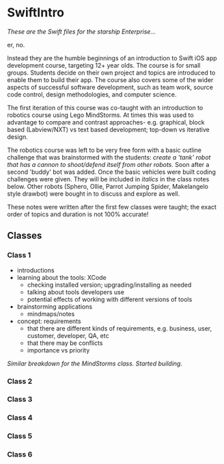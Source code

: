 # SwiftIntro

*These are the Swift files for the starship Enterprise...*

er, no.

Instead they are the humble beginnings of an introduction to Swift iOS app development course, targeting 12+ year olds. The course is for small groups. Students decide on their own project and topics are introduced to enable them to build their app. The course also covers some of the wider aspects of successful software development, such as team work, source code control, design methodologies, and computer science.

The first iteration of this course was co-taught with an introduction to robotics course using Lego MindStorms. At times this was used to advantage to compare and contrast approaches- e.g. graphical, block based (Labview/NXT) vs text based development; top-down vs iterative design.

The robotics course was left to be very free form with a basic outline challenge that was brainstormed with the students: *create a 'tank' robot that has a cannon to shoot/defend itself from other robots.* Soon after a second 'buddy' bot was added. Once the basic vehicles were built coding challenges were given. They will be included in *italics* in the class notes below. Other robots (Sphero, Ollie, Parrot Jumping Spider, Makelangelo style drawbot) were bought in to discuss and explore as well.
 
These notes were written after the first few classes were taught; the exact order of topics and duration is not 100% accurate!

## Classes ##

### Class 1 ###

* introductions
* learning about the tools: XCode
	* checking installed version; upgrading/installing as needed
	* talking about tools developers use
	* potential effects of working with different versions of tools
* brainstorming applications
	* mindmaps/notes
* concept: requirements
	* that there are different kinds of requirements, e.g. business, user, customer, developer, QA, etc
	* that there may be conflicts
	* importance vs priority 

*Similar breakdown for the MindStorms class. Started building.*

### Class 2 ###


### Class 3 ###


### Class 4 ###


### Class 5 ###


### Class 6 ###



## 
